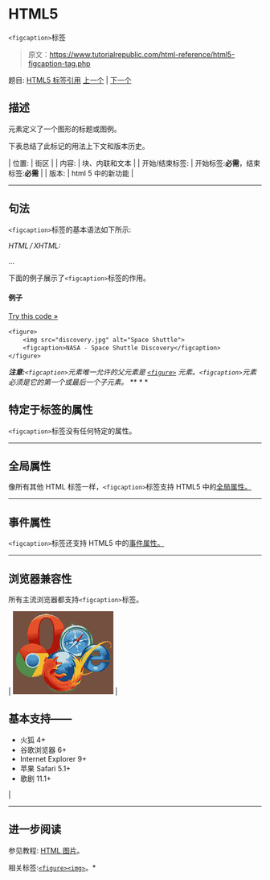 # HTML5

`<figcaption>`标签

> 原文：<https://www.tutorialrepublic.com/html-reference/html5-figcaption-tag.php>

题目: [HTML5 标签引用](html5-tags.php) [上一个](html-fieldset-tag.php) | [下一个](html5-figure-tag.php)

## 描述

元素定义了一个图形的标题或图例。

下表总结了此标记的用法上下文和版本历史。

| 位置: | 街区 |
| 内容: | 块、内联和文本 |
| 开始/结束标签: | 开始标签:**必需**，结束标签:**必需** |
| 版本: | html 5 中的新功能 |

* * *

## 句法

`<figcaption>`标签的基本语法如下所示:

*HTML / XHTML:* <figcaption> ... </figcaption>

下面的例子展示了`<figcaption>`标签的作用。

#### 例子

[Try this code »](../codelab.php?topic=html5&file=figcaption-tag "Try this code using online Editor")

```
<figure>
    <img src="discovery.jpg" alt="Space Shuttle">
    <figcaption>NASA - Space Shuttle Discovery</figcaption>
</figure>
```

 ***注意:**`<figcaption>`元素唯一允许的父元素是 [`<figure>`](#) 元素。`<figcaption>`元素必须是它的第一个或最后一个子元素。*  ** * *

## 特定于标签的属性

`<figcaption>`标签没有任何特定的属性。

* * *

## 全局属性

像所有其他 HTML 标签一样，`<figcaption>`标签支持 HTML5 中的[全局属性。](html5-global-attributes.php)

* * *

## 事件属性

`<figcaption>`标签还支持 HTML5 中的[事件属性。](html5-event-attributes.php)

* * *

## 浏览器兼容性

所有主流浏览器都支持`<figcaption>`标签。

| ![Browsers Icon](img/e9331123c77668c1832e541c2fca1002.png) | 

## 基本支持——

*   火狐 4+
*   谷歌浏览器 6+
*   Internet Explorer 9+
*   苹果 Safari 5.1+
*   歌剧 11.1+

 |

* * *

## 进一步阅读

参见教程: [HTML 图片](../html-tutorial/html-images.php)。

相关标签:[`<figure>`](html5-figure-tag.php)[`<img>`](html-img-tag.php)。*